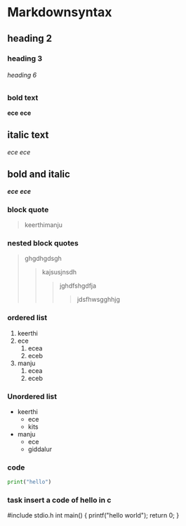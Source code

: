 # Markdownsyntax
## heading 2
### heading 3
###### heading 6
### bold text
**ece**
__ece__
## italic text
*ece*
_ece_
## bold and italic
**_ece_**
__*ece*__
### block quote
> keerthimanju
### nested block quotes
> ghgdhgdsgh
>> kajsusjnsdh
>>> jghdfshgdfja
>>>> jdsfhwsgghhjg
### ordered list
1. keerthi
2. ece 
    1. ecea
    2. eceb
3. manju
    1. ecea
    2. eceb
### Unordered list
- keerthi 
    * ece
    * kits
- manju
    + ece
    + giddalur
### code
```python
print("hello")
```
### task insert a code of hello in c
#include stdio.h
int main()
{
printf("hello world");
return 0;
}
